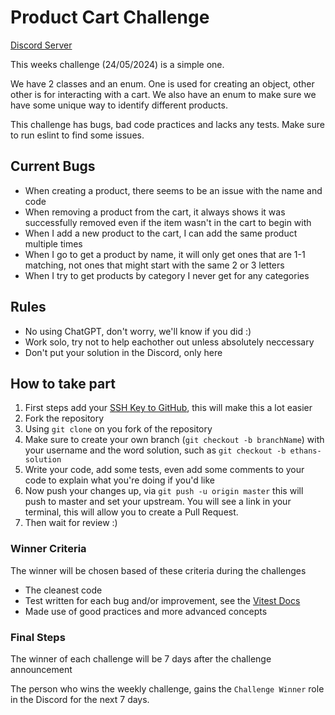 # Product Cart Challenge

[Discord Server](https://discord.gg/UmYGKbntvt)

This weeks challenge (24/05/2024) is a simple one.

We have 2 classes and an enum. One is used for creating an object, other other is for interacting with a cart.
We also have an enum to make sure we have some unique way to identify different products.

This challenge has bugs, bad code practices and lacks any tests. Make sure to run eslint to find some issues.

## Current Bugs
- When creating a product, there seems to be an issue with the name and code
- When removing a product from the cart, it always shows it was successfully  removed even if the item wasn't in the cart to begin with
- When I add a new product to the cart, I can add the same product multiple times
- When I go to get a product by name, it will only get ones that are 1-1 matching, not ones that might start with the same 2 or 3 letters
- When I try to get products by category I never get for any categories

## Rules
- No using ChatGPT, don't worry, we'll know if you did :)
- Work solo, try not to help eachother out unless absolutely neccessary
- Don't put your solution in the Discord, only here

## How to take part
1. First steps add your [SSH Key to GitHub](https://docs.github.com/en/authentication/connecting-to-github-with-ssh), this will make this a lot easier
2. Fork the repository
3. Using `git clone` on you fork of the repository
4. Make sure to create your own branch (`git checkout -b branchName`) with your username and the word solution, such as `git checkout -b ethans-solution`
5. Write your code, add some tests, even add some comments to your code to explain what you're doing if you'd like
6. Now push your changes up, via `git push -u origin master` this will push to master and set your upstream. You will see a link in your terminal, this will allow you to create a Pull Request.
7. Then wait for review :)

### Winner Criteria
The winner will be chosen based of these criteria during the challenges

- The cleanest code
- Test written for each bug and/or improvement, see the [Vitest Docs](https://vitest.dev/guide/)
- Made use of good practices and more advanced concepts

### Final Steps
The winner of each challenge will be 7 days after the challenge announcement

The person who wins the weekly challenge, gains the `Challenge Winner` role in the Discord for the next 7 days.

